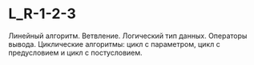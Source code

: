 # L_R-1-2-3
Линейный алгоритм. Ветвление. 
Логический тип данных. Операторы вывода.
Циклические алгоритмы: цикл с параметром,
цикл с предусловием и цикл с постусловием.
